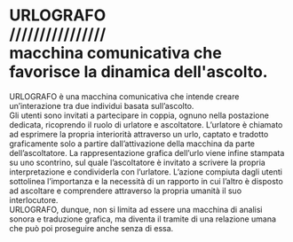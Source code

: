 # URLOGRAFO <br>////////////////<br> macchina comunicativa che favorisce la dinamica dell'ascolto.

URLOGRAFO è una macchina comunicativa che intende creare un’interazione tra due individui basata sull’ascolto.<br>
Gli utenti sono invitati a partecipare in coppia, ognuno nella postazione dedicata, ricoprendo il ruolo di urlatore e ascoltatore.
L’urlatore è chiamato ad esprimere la propria interiorità attraverso un urlo, captato e tradotto graficamente solo a partire dall’attivazione della macchina da parte dell’ascoltatore.
La rappresentazione grafica dell’urlo viene infine stampata su uno scontrino, sul quale l’ascoltatore è invitato a scrivere la propria interpretazione e condividerla con l’urlatore.
L’azione compiuta dagli utenti sottolinea l’importanza e la necessità di un rapporto in cui l’altro è disposto ad ascoltare e comprendere attraverso la propria umanità il suo interlocutore.
<br> URLOGRAFO, dunque, non si limita ad essere una macchina di analisi sonora e traduzione grafica, ma diventa il tramite di una relazione umana che può poi proseguire anche senza di essa. 

